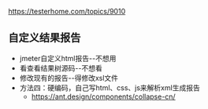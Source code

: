 https://testerhome.com/topics/9010


## 自定义结果报告
* jmeter自定义html报告--不想用
* 看查看结果树源码--不想看
* 修改现有的报告--得修改xsl文件
* 方法四：硬编码，自己写html、css、js来解析xml生成报告
    * https://ant.design/components/collapse-cn/